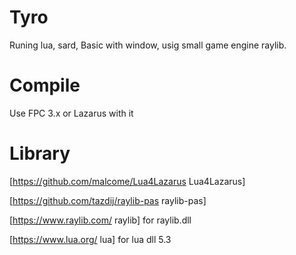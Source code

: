 # Tyro

Runing lua, sard, Basic with window, usig small game engine raylib.

# Compile

Use FPC 3.x or Lazarus with it

# Library

[https://github.com/malcome/Lua4Lazarus Lua4Lazarus]

[https://github.com/tazdij/raylib-pas raylib-pas]

[https://www.raylib.com/ raylib] for raylib.dll

[https://www.lua.org/ lua] for lua dll 5.3

